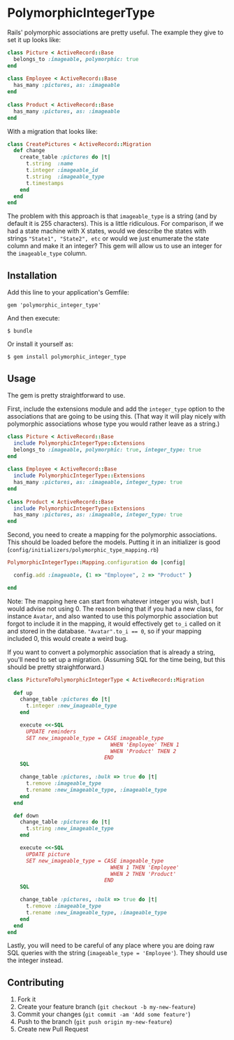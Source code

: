 # PolymorphicIntegerType

Rails' polymorphic associations are pretty useful. The example they give to set it up looks like:
```ruby
class Picture < ActiveRecord::Base
  belongs_to :imageable, polymorphic: true
end
 
class Employee < ActiveRecord::Base
  has_many :pictures, as: :imageable
end
 
class Product < ActiveRecord::Base
  has_many :pictures, as: :imageable
end
```

With a migration that looks like:
```ruby
class CreatePictures < ActiveRecord::Migration
  def change
    create_table :pictures do |t|
      t.string  :name
      t.integer :imageable_id
      t.string  :imageable_type
      t.timestamps
    end
  end
end
```

The problem with this approach is that `imageable_type` is a string (and by default it is 255 characters). This is a little ridiculous. For comparison, if we had a state machine with X states, would we describe the states with strings `"State1", "State2", etc` or would we just enumerate the state column and make it an integer? This gem will allow us to use an integer for the `imageable_type` column. 

## Installation

Add this line to your application's Gemfile:

    gem 'polymorphic_integer_type'

And then execute:

    $ bundle

Or install it yourself as:

    $ gem install polymorphic_integer_type

## Usage

The gem is pretty straightforward to use.

First, include the extensions module and add the `integer_type`  option to the associations that are going to be using this. (That way it will play nicely with polymorphic associations whose type you would rather leave as a string.)
```ruby
class Picture < ActiveRecord::Base
  include PolymorphicIntegerType::Extensions
  belongs_to :imageable, polymorphic: true, integer_type: true
end
 
class Employee < ActiveRecord::Base
  include PolymorphicIntegerType::Extensions
  has_many :pictures, as: :imageable, integer_type: true
end
 
class Product < ActiveRecord::Base
  include PolymorphicIntegerType::Extensions
  has_many :pictures, as: :imageable, integer_type: true
end
```

Second, you need to create a mapping for the polymorphic associations. This should be loaded before the models. Putting it in an initializer is good (`config/initializers/polymorphic_type_mapping.rb`)
```ruby
PolymorphicIntegerType::Mapping.configuration do |config|

  config.add :imageable, {1 => "Employee", 2 => "Product" }  	

end 
```

Note: The mapping here can start from whatever integer you wish, but I would advise not using 0. The reason being that if you had a new class, for instance `Avatar`, and also wanted to use this polymorphic association but forgot to include it in the mapping, it would effectively get `to_i` called on it and stored in the database. `"Avatar".to_i == 0`, so if your mapping included 0, this would create a weird bug. 

If you want to convert a polymorphic association that is already a string, you'll need to set up a migration. (Assuming SQL for the time being, but this should be pretty straightforward.)
```ruby
class PictureToPolymorphicIntegerType < ActiveRecord::Migration
  
  def up
    change_table :pictures do |t|
      t.integer :new_imageable_type
    end

    execute <<-SQL
      UPDATE reminders
      SET new_imageable_type = CASE imageable_type
                                 WHEN 'Employee' THEN 1
                                 WHEN 'Product' THEN 2
                               END
    SQL

    change_table :pictures, :bulk => true do |t|
      t.remove :imageable_type
      t.rename :new_imageable_type, :imageable_type
    end
  end

  def down
    change_table :pictures do |t|
      t.string :new_imageable_type
    end

    execute <<-SQL
      UPDATE picture
      SET new_imageable_type = CASE imageable_type
                                 WHEN 1 THEN 'Employee'
                                 WHEN 2 THEN 'Product'
                               END
    SQL

    change_table :pictures, :bulk => true do |t|
      t.remove :imageable_type
      t.rename :new_imageable_type, :imageable_type
    end
  end
end
```

Lastly, you will need to be careful of any place where you are doing raw SQL queries with the string (`imageable_type = 'Employee'`). They should use the integer instead.
  


## Contributing

1. Fork it
2. Create your feature branch (`git checkout -b my-new-feature`)
3. Commit your changes (`git commit -am 'Add some feature'`)
4. Push to the branch (`git push origin my-new-feature`)
5. Create new Pull Request
